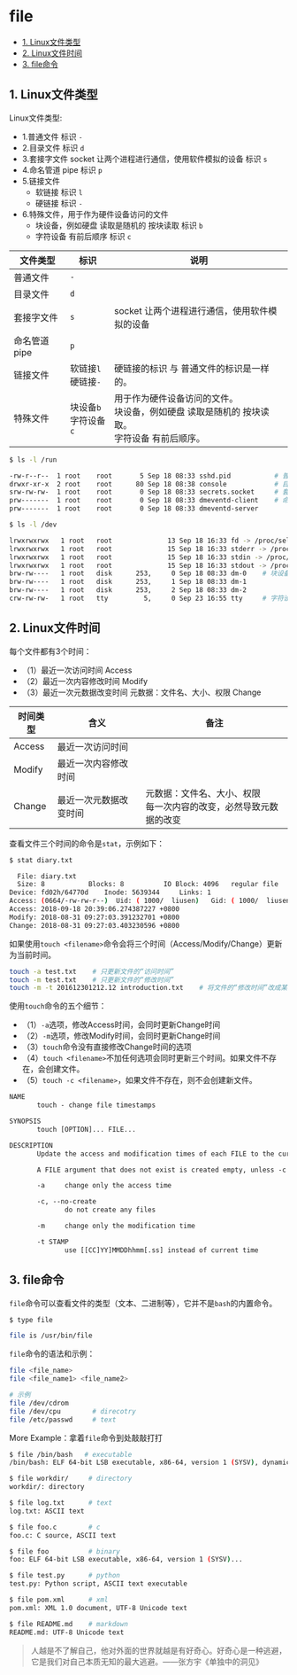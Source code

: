 # file

<!-- TOC -->

- [1. Linux文件类型](#1-linux%e6%96%87%e4%bb%b6%e7%b1%bb%e5%9e%8b)
- [2. Linux文件时间](#2-linux%e6%96%87%e4%bb%b6%e6%97%b6%e9%97%b4)
- [3. file命令](#3-file%e5%91%bd%e4%bb%a4)

<!-- /TOC -->

## 1. Linux文件类型

Linux文件类型:

- 1.普通文件    标识 `-`
- 2.目录文件    标识 `d`
- 3.套接字文件  socket 让两个进程进行通信，使用软件模拟的设备   标识 `s`
- 4.命名管道 pipe  标识 `p`
- 5.链接文件
  - 软链接 标识 `l`
  - 硬链接 标识 `-`
- 6.特殊文件，用于作为硬件设备访问的文件
  - 块设备，例如硬盘  读取是随机的  按块读取   标识 `b`
  - 字符设备 有前后顺序    标识 `c`

| 文件类型     | 标识                 | 说明                                                         |
| ------------ | -------------------- | ------------------------------------------------------------ |
| 普通文件     | `-`                  |                                                              |
| 目录文件     | `d`                  |                                                              |
| 套接字文件   | `s`                  | socket 让两个进程进行通信，使用软件模拟的设备                |
| 命名管道pipe | `p`                  |                                                              |
| 链接文件     | 软链接`l`<br/>硬链接`-`   | 硬链接的标识 与 普通文件的标识是一样的。 |
| 特殊文件     | 块设备`b`<br/>字符设备`c` | 用于作为硬件设备访问的文件。<br/>块设备，例如硬盘  读取是随机的  按块读取。<br/>字符设备 有前后顺序。 |

```bash
$ ls -l /run

-rw-r--r--  1 root    root       5 Sep 18 08:33 sshd.pid           # 普通文件
drwxr-xr-x  2 root    root      80 Sep 18 08:38 console            # 目录文件
srw-rw-rw-  1 root    root       0 Sep 18 08:33 secrets.socket     # 套接字文件
prw-------  1 root    root       0 Sep 18 08:33 dmeventd-client    # 命名管道pipe
prw-------  1 root    root       0 Sep 18 08:33 dmeventd-server
```

```bash
$ ls -l /dev

lrwxrwxrwx   1 root   root              13 Sep 18 16:33 fd -> /proc/self/fd    # 软链接
lrwxrwxrwx   1 root   root              15 Sep 18 16:33 stderr -> /proc/self/fd/2
lrwxrwxrwx   1 root   root              15 Sep 18 16:33 stdin -> /proc/self/fd/0
lrwxrwxrwx   1 root   root              15 Sep 18 16:33 stdout -> /proc/self/fd/1
brw-rw----   1 root   disk      253,     0 Sep 18 08:33 dm-0    # 块设备
brw-rw----   1 root   disk      253,     1 Sep 18 08:33 dm-1
brw-rw----   1 root   disk      253,     2 Sep 18 08:33 dm-2
crw-rw-rw-   1 root   tty         5,     0 Sep 23 16:55 tty     # 字符设备
```

## 2. Linux文件时间

每个文件都有3个时间：

- （1）最近一次访问时间   Access
- （2）最近一次内容修改时间   Modify
- （3）最近一次元数据改变时间  元数据：文件名、大小、权限 Change



| 时间类型 | 含义                   | 备注                                                         |
| -------- | ---------------------- | ------------------------------------------------------------ |
| Access   | 最近一次访问时间       |                                                              |
| Modify   | 最近一次内容修改时间   |                                                              |
| Change   | 最近一次元数据改变时间 | 元数据：文件名、大小、权限<br/>每一次内容的改变，必然导致元数据的改变 |

查看文件三个时间的命令是`stat`，示例如下：

```bash
$ stat diary.txt

  File: diary.txt
  Size: 8         	Blocks: 8          IO Block: 4096   regular file
Device: fd02h/64770d	Inode: 5639344     Links: 1
Access: (0664/-rw-rw-r--)  Uid: ( 1000/  liusen)   Gid: ( 1000/  liusen)
Access: 2018-09-18 20:39:06.274387227 +0800
Modify: 2018-08-31 09:27:03.391232701 +0800
Change: 2018-08-31 09:27:03.403230596 +0800
```

如果使用`touch <filename>`命令会将三个时间（Access/Modify/Change）更新为当前时间。

```bash
touch -a test.txt    # 只更新文件的“访问时间”
touch -m test.txt    # 只更新文件的“修改时间”
touch -m -t 201612301212.12 introduction.txt    # 将文件的“修改时间”改成某个时间点
```

使用`touch`命令的五个细节：

- （1）`-a`选项，修改Access时间，会同时更新Change时间
- （2）`-m`选项，修改Modify时间，会同时更新Change时间
- （3）`touch`命令没有直接修改Change时间的选项
- （4）`touch <filename>`不加任何选项会同时更新三个时间。如果文件不存在，会创建文件。
- （5）`touch -c <filename>`，如果文件不存在，则不会创建新文件。

```txt
NAME
       touch - change file timestamps

SYNOPSIS
       touch [OPTION]... FILE...

DESCRIPTION
       Update the access and modification times of each FILE to the current time.

       A FILE argument that does not exist is created empty, unless -c or -h is supplied.

       -a     change only the access time

       -c, --no-create
              do not create any files

       -m     change only the modification time

       -t STAMP
              use [[CC]YY]MMDDhhmm[.ss] instead of current time

```

## 3. file命令

`file`命令可以查看文件的类型（文本、二进制等），它并不是`bash`的内置命令。

```bash
$ type file

file is /usr/bin/file
```

`file`命令的语法和示例：

```bash
file <file_name>
file <file_name1> <file_name2>

# 示例
file /dev/cdrom
file /dev/cpu        # direcotry
file /etc/passwd     # text
```

More Example：拿着`file`命令到处敲敲打打

```bash
$ file /bin/bash   # executable
/bin/bash: ELF 64-bit LSB executable, x86-64, version 1 (SYSV), dynamically linked, interpreter /lib64/ld-linux-x86-64.so.2, for GNU/Linux 2.6.32, BuildID[sha1]=4be0cc32aba02ec4e0f010047be5ae9dee756960, stripped

$ file workdir/     # directory
workdir/: directory

$ file log.txt      # text
log.txt: ASCII text

$ file foo.c        # c
foo.c: C source, ASCII text

$ file foo          # binary
foo: ELF 64-bit LSB executable, x86-64, version 1 (SYSV)...

$ file test.py      # python
test.py: Python script, ASCII text executable

$ file pom.xml      # xml
pom.xml: XML 1.0 document, UTF-8 Unicode text

$ file README.md    # markdown
README.md: UTF-8 Unicode text
```

> 人越是不了解自己，他对外面的世界就越是有好奇心。好奇心是一种逃避，它是我们对自己本质无知的最大逃避。——张方宇《单独中的洞见》
